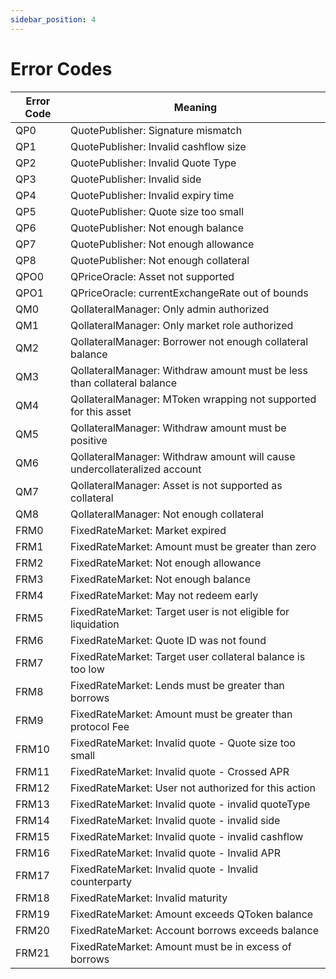 ```yaml
---
sidebar_position: 4
---
```


# Error Codes
| Error Code | Meaning|
|---|---|
|QP0| QuotePublisher: Signature mismatch |
|QP1| QuotePublisher: Invalid cashflow size |
|QP2| QuotePublisher: Invalid Quote Type |
|QP3| QuotePublisher: Invalid side |
|QP4| QuotePublisher: Invalid expiry time |
|QP5| QuotePublisher: Quote size too small |
|QP6| QuotePublisher: Not enough balance |
|QP7| QuotePublisher: Not enough allowance |
|QP8| QuotePublisher: Not enough collateral |
|QPO0| QPriceOracle: Asset not supported |
|QPO1| QPriceOracle: currentExchangeRate out of bounds |
|QM0| QollateralManager: Only admin authorized |
|QM1| QollateralManager: Only market role authorized |
|QM2| QollateralManager: Borrower not enough collateral balance |
|QM3| QollateralManager: Withdraw amount must be less than collateral balance |
|QM4| QollateralManager: MToken wrapping not supported for this asset |
|QM5| QollateralManager: Withdraw amount must be positive |
|QM6| QollateralManager: Withdraw amount will cause undercollateralized account |
|QM7| QollateralManager: Asset is not supported as collateral |
|QM8| QollateralManager: Not enough collateral |
|FRM0| FixedRateMarket: Market expired |
|FRM1| FixedRateMarket: Amount must be greater than zero |
|FRM2| FixedRateMarket: Not enough allowance |
|FRM3| FixedRateMarket: Not enough balance |
|FRM4| FixedRateMarket: May not redeem early |
|FRM5| FixedRateMarket: Target user is not eligible for liquidation |
|FRM6| FixedRateMarket: Quote ID was not found |
|FRM7| FixedRateMarket: Target user collateral balance is too low |
|FRM8| FixedRateMarket: Lends must be greater than borrows |
|FRM9| FixedRateMarket: Amount must be greater than protocol Fee |
|FRM10| FixedRateMarket: Invalid quote - Quote size too small |
|FRM11| FixedRateMarket: Invalid quote - Crossed APR |
|FRM12| FixedRateMarket: User not authorized for this action |
|FRM13| FixedRateMarket: Invalid quote - invalid quoteType |
|FRM14| FixedRateMarket: Invalid quote - invalid side |
|FRM15| FixedRateMarket: Invalid quote - invalid cashflow |
|FRM16| FixedRateMarket: Invalid quote - Invalid APR |
|FRM17| FixedRateMarket: Invalid quote - Invalid counterparty |
|FRM18| FixedRateMarket: Invalid maturity |
|FRM19| FixedRateMarket: Amount exceeds QToken balance |
|FRM20| FixedRateMarket: Account borrows exceeds balance |
|FRM21| FixedRateMarket: Amount must be in excess of borrows |
